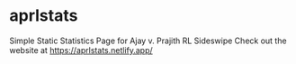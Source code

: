# aprlstats
Simple Static Statistics Page for Ajay v. Prajith RL Sideswipe 
Check out the website at https://aprlstats.netlify.app/